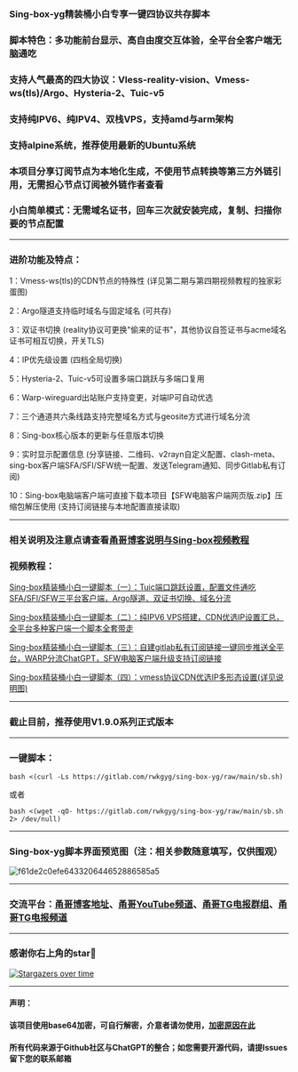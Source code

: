 
### Sing-box-yg精装桶小白专享一键四协议共存脚本
### 脚本特色：多功能前台显示、高自由度交互体验，全平台全客户端无脑通吃
### 支持人气最高的四大协议：Vless-reality-vision、Vmess-ws(tls)/Argo、Hysteria-2、Tuic-v5
### 支持纯IPV6、纯IPV4、双栈VPS，支持amd与arm架构
### 支持alpine系统，推荐使用最新的Ubuntu系统
### 本项目分享订阅节点为本地化生成，不使用节点转换等第三方外链引用，无需担心节点订阅被外链作者查看
### 小白简单模式：无需域名证书，回车三次就安装完成，复制、扫描你要的节点配置
--------------------------------------------------------------
### 进阶功能及特点：
1：Vmess-ws(tls)的CDN节点的特殊性 (详见第二期与第四期视频教程的独家彩蛋图)

2：Argo隧道支持临时域名与固定域名 (可共存)
 
3：双证书切换 (reality协议可更换"偷来的证书"，其他协议自签证书与acme域名证书可相互切换，开关TLS)

4：IP优先级设置 (四档全局切换)

5：Hysteria-2、Tuic-v5可设置多端口跳跃与多端口复用

6：Warp-wireguard出站账户支持变更，对端IP可自动优选

7：三个通道共六条线路支持完整域名方式与geosite方式进行域名分流

8：Sing-box核心版本的更新与任意版本切换

9：实时显示配置信息 (分享链接、二维码、v2rayn自定义配置、clash-meta、sing-box客户端SFA/SFI/SFW统一配置、发送Telegram通知、同步Gitlab私有订阅)

10：Sing-box电脑端客户端可直接下载本项目【SFW电脑客户端网页版.zip】压缩包解压使用 (支持订阅链接与本地配置直接读取)

------------------------------------------------------------------------------------

### 相关说明及注意点请查看[甬哥博客说明与Sing-box视频教程](https://ygkkk.blogspot.com/2023/10/sing-box-yg.html)

### 视频教程：

[Sing-box精装桶小白一键脚本（一）：Tuic端口跳跃设置，配置文件通吃SFA/SFI/SFW三平台客户端，Argo隧道、双证书切换、域名分流](https://youtu.be/QwTapeVPeB0)

[Sing-box精装桶小白一键脚本（二）：纯IPV6 VPS搭建，CDN优选IP设置汇总，全平台多种客户端一个脚本全套带走](https://youtu.be/kmTgj1DundU)

[Sing-box精装桶小白一键脚本（三）：自建gitlab私有订阅链接一键同步推送全平台，WARP分流ChatGPT，SFW电脑客户端升级支持订阅链接](https://youtu.be/by7C2HU6-fU)

[Sing-box精装桶小白一键脚本（四）：vmess协议CDN优选IP多形态设置(详见说明图)](https://youtu.be/Qfm8DbLeb6w)

--------------------------------------------------------------
### 截止目前，推荐使用V1.9.0系列正式版本
--------------------------------------------------------------
### 一键脚本：
```
bash <(curl -Ls https://gitlab.com/rwkgyg/sing-box-yg/raw/main/sb.sh)
```
或者
```
bash <(wget -qO- https://gitlab.com/rwkgyg/sing-box-yg/raw/main/sb.sh 2> /dev/null)
```
-----------------------------------
### Sing-box-yg脚本界面预览图（注：相关参数随意填写，仅供围观）

![f61de2c0efe643320644652886585a5](https://github.com/yonggekkk/sing-box_hysteria2_tuic_argo_reality/assets/121604513/f6b3fb25-d836-4d1f-9fd7-bcbc697976cc)

-----------------------------------------------------
### 交流平台：[甬哥博客地址](https://ygkkk.blogspot.com)、[甬哥YouTube频道](https://www.youtube.com/@ygkkk)、[甬哥TG电报群组](https://t.me/+jZHc6-A-1QQ5ZGVl)、[甬哥TG电报频道](https://t.me/+DkC9ZZUgEFQzMTZl)
-----------------------------------------------------
### 感谢你右上角的star🌟
[![Stargazers over time](https://starchart.cc/yonggekkk/sing-box-yg.svg)](https://starchart.cc/yonggekkk/sing-box-yg)

---------------------------------------
#### 声明：

#### 该项目使用base64加密，可自行解密，介意者请勿使用，[加密原因在此](https://ygkkk.blogspot.com/2022/06/github.html)

#### 所有代码来源于Github社区与ChatGPT的整合；如您需要开源代码，请提Issues留下您的联系邮箱
